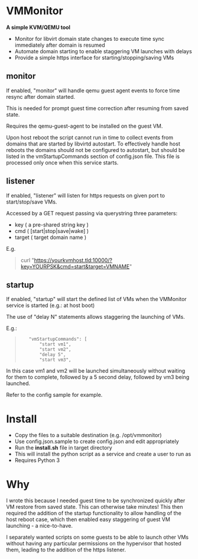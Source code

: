 
# VMMonitor
**A simple KVM/QEMU tool**
- Monitor for libvirt domain state changes to execute time sync immediately after domain is resumed
- Automate domain starting to enable staggering VM launches with delays
- Provide a simple https interface for starting/stopping/saving VMs


## monitor

If enabled, "monitor" will handle qemu guest agent events to force time resync after domain started.
 
This is needed for prompt guest time correction after resuming from saved state.

Requires the qemu-guest-agent to be installed on the guest VM.

Upon host reboot the script cannot run in time to collect events from domains that are started by libvirtd autostart. To effectively handle host reboots the domains should not be configured to autostart, but should be listed in the vmStartupCommands section of config.json file. This file is processed only once when this service starts.

## listener

If enabled, "listener" will listen for https requests on given port to start/stop/save VMs.

Accessed by a GET request passing via querystring three parameters:

- key ( a pre-shared string key )
- cmd ( [start|stop|save|wake] )
- target ( target domain name )

E.g.
> curl "https://yourkvmhost.tld:10000/?key=YOURPSK&cmd=start&target=VMNAME"

## startup 

If enabled, "startup" will start the defined list of VMs when the VMMonitor service is started (e.g.: at host boot)

The use of "delay N" statements allows staggering the launching of VMs. 

E.g.:
>        "vmStartupCommands": [
>            "start vm1",
>            "start vm2",
>            "delay 5",
>            "start vm3",

In this case vm1 and vm2 will be launched simultaneously without waiting for them to complete, followed by a 5 second delay, followed by vm3 being launched.

Refer to the config sample for example.

# Install

- Copy the files to a suitable destination (e.g. /opt/vmmonitor)
- Use config.json.sample to create config.json and edit appropriately
- Run the **install.sh** file in target directory
- This will install the python script as a service and create a user to run as
- Requires Python 3

# Why

I wrote this because I needed guest time to be synchronized quickly after VM restore from saved state. This can otherwise take minutes! This then required the addition of the startup functionality to allow handling of the host reboot case, which then enabled easy staggering of guest VM launching - a nice-to-have.

I separately wanted scripts on some guests to be able to launch other VMs without having any particular permissions on the hypervisor that hosted them, leading to the addition of the https listener.
